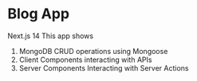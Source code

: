 # Blog App
Next.js 14
This app shows
1. MongoDB CRUD operations using Mongoose
2. Client Components interacting with APIs
3. Server Components Interacting with Server Actions